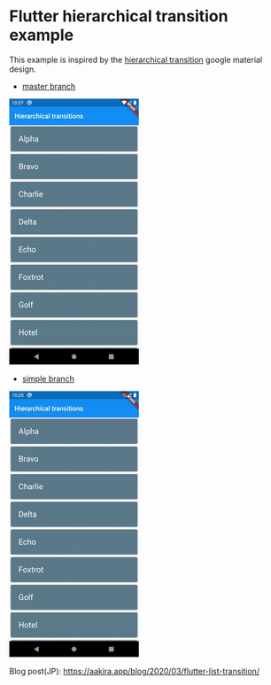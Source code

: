 # Flutter hierarchical transition example

This example is inspired by the [hierarchical transition](https://material.io/design/navigation/navigation-transitions.html#hierarchical-transitions) google material design.

- [master branch](https://github.com/AAkira/flutter-hierarchical-transitions/tree/master)

![demo](/art/demo.gif)

- [simple branch](https://github.com/AAkira/flutter-hierarchical-transitions/tree/simple)

![demo](/art/demo-simple.gif)

Blog post(JP): https://aakira.app/blog/2020/03/flutter-list-transition/ 
